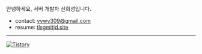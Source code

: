 안녕하세요, 서버 개발자 신희성입니다.

- contact: vvwv309@gmail.com
- resume: [tlsgmltjd.site](https://tlsgmltjd.site)

---

<a href = "https://tlsgmltjd.tistory.com/">
<img alt="Tistory" src ="https://img.shields.io/badge/Tistory-FF5D01?style=flat-square&logo=tistory&logoColor=white">
</a>

  
